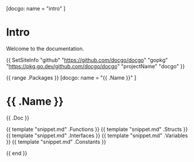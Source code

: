 [docgo: name = "intro" ]
# Intro

Welcome to the documentation.

{{ SetSiteInfo
 "github" "https://github.com/docgo/docgo"
 "gopkg" "https://pkg.go.dev/github.com/docgo/docgo"
 "projectName" "docgo"
}}

{{ range .Packages }}
[docgo: name = "{{ .Name }}" ]
# {{ .Name }}
{{ .Doc }}

{{ template "snippet.md" .Functions }}
{{ template "snippet.md" .Structs }}
{{ template "snippet.md" .Interfaces }}
{{ template "snippet.md" .Variables }}
{{ template "snippet.md" .Constants }}

{{ end }}